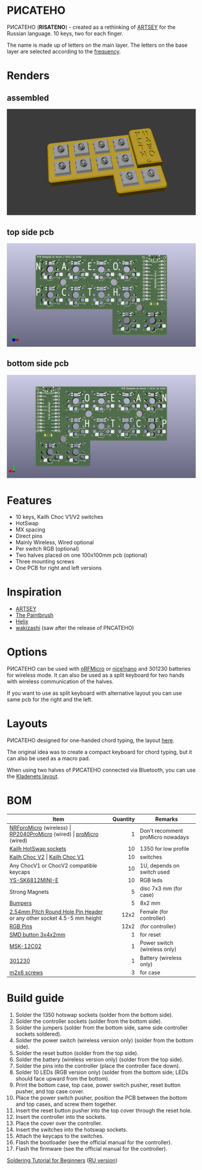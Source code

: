 # РИСАТЕНО

РИСАТЕНО (__RISATENO__) - created as a rethinking of [ARTSEY](https://artsey.io/) for the Russian language. 10 keys, two for each finger.

The name is made up of letters on the main layer. The letters on the base layer are selected according to the [frequency](https://ru.wikipedia.org/wiki/%D0%A7%D0%B0%D1%81%D1%82%D0%BE%D1%82%D0%BD%D0%BE%D1%81%D1%82%D1%8C).

# Renders

## assembled

![assembled](pcb/PNCATEHO_v5/renders/assembled-wo-keycaps.png)

## top side pcb

![front](pcb/PNCATEHO_v5/renders/front.png)

## bottom side pcb

![back](pcb/PNCATEHO_v5/renders/back.png)

# Features

* 10 keys, Kailh Choc V1/V2 switches
* HotSwap
* MX spacing
* Direct pins 
* Mainly Wireless, Wired optional
* Per switch RGB (optional)
* Two halves placed on one 100x100mm pcb (optional)
* Three mounting screws
* One PCB for right and left versions

# Inspiration

* [ARTSEY](https://artsey.io/)
* [The Paintbrush](https://github.com/artseyio/thepaintbrush)
* [Helix](https://github.com/MakotoKurauchi/helix)
* [wakizashi](https://klava.wiki/hypha/%D0%BA%D0%BB%D0%B0%D0%B2%D0%B8%D0%B0%D1%82%D1%83%D1%80%D1%8B/%D0%B2%D0%B0%D0%BA%D0%B8%D0%B4%D0%B7%D0%B0%D1%81%D0%B8) (saw after the release of PNCATEHO)

# Options

РИСАТЕНО can be used with [nRFMicro](https://github.com/joric/nrfmicro) or [nice!nano](https://nicekeyboards.com/nice-nano/) and 301230 batteries for wireless mode. It can also be used as a split keyboard for two hands with wireless communication of the halves.

If you want to use as split keyboard with alternative layout you can use same pcb for the right and the left.

# Layouts

РИСАТЕНО designed for one-handed chord typing, the layout [here](http://www.keyboard-layout-editor.com/#/gists/019e404b4ab5db93cd75010ad90777a4). 

The original idea was to create a compact keyboard for chord typing, but it can also be used as a macro pad.

When using two halves of РИСАТЕНО connected via Bluetooth, you can use the [Kladenets layout](https://ibnteo.github.io/kladenets/).

# BOM

| Item                                                                       | Quantity | Remarks                              |
| -------------------------------------------------------------------------- | -------: | ------------------------------------ |
| [NRFproMicro](https://aliexpress.com/item/1005007088422530.html) (wireless) \| [RP2040ProMicro](https://aliexpress.com/item/1005006787060405.html) (wired) \| [proMicro](https://aliexpress.com/item/32840365436.html) (wired)           | 1        | Don't recomment proMicro nowadays    |
| [Kailh HotSwap sockets](https://aliexpress.com/item/1005003873653184.html)                                                   | 10       | 1350 for low profile                 |
| [Kailh Choc V2](https://aliexpress.com/item/1005008651091078.html) \| [Kailh Choc V1](https://aliexpress.com/item/32959996455.html)              | 10       | switches                             |
| Any ChocV1 or ChocV2 compatible keycaps                                                                                      | 10       | 1U, depends on switch used           |
| [YS-SK6812MINI-E](https://aliexpress.comj/item/4000475685852.html)                                                           | 10       | RGB leds                             |
| Strong Magnets                                                                                                               | 5        | disc 7x3 mm (for case)               |
| [Bumpers](https://aliexpress.com/item/4001188580018.html)                                                                    | 5        | 8x2 mm                               |
| [2.54mm Pitch Round Hole Pin Header](https://aliexpress.com/item/1005006673257121.html) or any other socket 4.5-5 mm height  | 12x2     | Female (for controller)              |
| [RGB Pins](https://aliexpress.com/item/1005006359264558.html)                                                                | 12x2     | (for controller)                     |
| [SMD button 3x4x2mm](https://aliexpress.com/item/1005008598353804.html)                                                      | 1        | for reset                            |
| [MSK-12C02](https://aliexpress.com/item/1005006710234187.html)                                                               | 1        | Power switch  (wireless only)        |
| [301230](https://aliexpress.com/item/32732458079.html)                                                                       | 1        | Battery  (wireless only)             |
| [m2x6 screws](https://aliexpress.com/item/1005002136927329.html)                                                             | 3        | for case                             |

# Build guide

1. Solder the 1350 hotswap sockets (solder from the bottom side).
2. Solder the controller sockets (solder from the bottom side).
3. Solder the jumpers (solder from the bottom side, same side controller sockets soldered).
4. Solder the power switch (wireless version only) (solder from the bottom side).
5. Solder the reset button (solder from the top side).
6. Solder the battery (wireless version only) (solder from the top side).
7. Solder the pins into the controller (place the controller face down).
8. Solder 10 LEDs (RGB version only) (solder from the bottom side; LEDs should face upward from the bottom).
9. Print the bottom case, top case, power switch pusher, reset button pusher, and top case cover.
10. Place the power switch pusher, position the PCB between the bottom and top cases, and screw them together.
11. Insert the reset button pusher into the top cover through the reset hole.
12. Insert the controller into the sockets.
13. Place the cover over the controller.
14. Insert the switches into the hotswap sockets.
15. Attach the keycaps to the switches.
16. Flash the bootloader (see the official manual for the controller).
17. Flash the firmware (see the official manual for the controller).

[Soldering Tutorial for Beginners](https://mightyohm.com/files/soldercomic/FullSolderComic_EN.pdf) ([RU version](https://sho0.neocities.org/downloads/komiks_payat_prosto.pdf))

